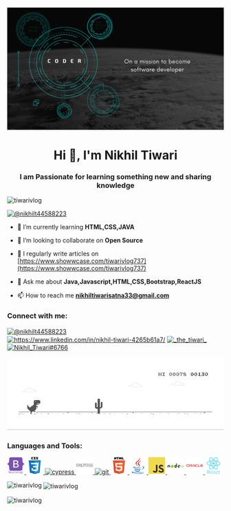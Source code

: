 ![MastHead](https://raw.githubusercontent.com/tiwarivlog/tiwarivlog/master/code.png)
<h1 align="center">Hi 👋, I'm Nikhil Tiwari</h1>
<h3 align="center">I am Passionate for learning something new and sharing knowledge</h3>

<p align="left"> <img src="https://komarev.com/ghpvc/?username=tiwarivlog&label=Profile%20views&color=0e75b6&style=flat" alt="tiwarivlog" /> </p>

<p align="left"> <a href="https://twitter.com/@nikhilt44588223" target="blank"><img src="https://img.shields.io/twitter/follow/@nikhilt44588223?logo=twitter&style=for-the-badge" alt="@nikhilt44588223" /></a> </p>

- 🌱 I’m currently learning **HTML,CSS,JAVA**

- 👯 I’m looking to collaborate on **Open Source**

- 📝 I regularly write articles on [https://www.showwcase.com/tiwarivlog737](https://www.showwcase.com/tiwarivlog737)

- 💬 Ask me about **Java,Javascript,HTML,CSS,Bootstrap,ReactJS**

- 📫 How to reach me **nikhiltiwarisatna33@gmail.com**

<h3 align="left">Connect with me:</h3>
<p align="left">
<a href="https://twitter.com/@nikhilt44588223" target="blank"><img align="center" src="https://raw.githubusercontent.com/rahuldkjain/github-profile-readme-generator/master/src/images/icons/Social/twitter.svg" alt="@nikhilt44588223" height="30" width="40" /></a>
<a href="https://linkedin.com/in/https://www.linkedin.com/in/nikhil-tiwari-4265b61a7/" target="blank"><img align="center" src="https://raw.githubusercontent.com/rahuldkjain/github-profile-readme-generator/master/src/images/icons/Social/linked-in-alt.svg" alt="https://www.linkedin.com/in/nikhil-tiwari-4265b61a7/" height="30" width="40" /></a>
<a href="https://instagram.com/_the_tiwari_" target="blank"><img align="center" src="https://raw.githubusercontent.com/rahuldkjain/github-profile-readme-generator/master/src/images/icons/Social/instagram.svg" alt="_the_tiwari_" height="30" width="40" /></a>
<a href="https://discord.gg/Nikhil_Tiwari#6766" target="blank"><img align="center" src="https://raw.githubusercontent.com/rahuldkjain/github-profile-readme-generator/master/src/images/icons/Social/discord.svg" alt="Nikhil_Tiwari#6766" height="30" width="40" /></a>
</p>

![Dino](https://raw.githubusercontent.com/praveenscience/praveenscience/master/dino.gif)

<h3 align="left">Languages and Tools:</h3>
<p align="left"> <a href="https://getbootstrap.com" target="_blank" rel="noreferrer"> <img src="https://raw.githubusercontent.com/devicons/devicon/master/icons/bootstrap/bootstrap-plain-wordmark.svg" alt="bootstrap" width="40" height="40"/> </a> <a href="https://www.w3schools.com/css/" target="_blank" rel="noreferrer"> <img src="https://raw.githubusercontent.com/devicons/devicon/master/icons/css3/css3-original-wordmark.svg" alt="css3" width="40" height="40"/> </a> <a href="https://www.cypress.io" target="_blank" rel="noreferrer"> <img src="https://raw.githubusercontent.com/simple-icons/simple-icons/6e46ec1fc23b60c8fd0d2f2ff46db82e16dbd75f/icons/cypress.svg" alt="cypress" width="40" height="40"/> </a> <a href="https://expressjs.com" target="_blank" rel="noreferrer"> <img src="https://raw.githubusercontent.com/devicons/devicon/master/icons/express/express-original-wordmark.svg" alt="express" width="40" height="40"/> </a> <a href="https://git-scm.com/" target="_blank" rel="noreferrer"> <img src="https://www.vectorlogo.zone/logos/git-scm/git-scm-icon.svg" alt="git" width="40" height="40"/> </a> <a href="https://www.w3.org/html/" target="_blank" rel="noreferrer"> <img src="https://raw.githubusercontent.com/devicons/devicon/master/icons/html5/html5-original-wordmark.svg" alt="html5" width="40" height="40"/> </a> <a href="https://www.java.com" target="_blank" rel="noreferrer"> <img src="https://raw.githubusercontent.com/devicons/devicon/master/icons/java/java-original.svg" alt="java" width="40" height="40"/> </a> <a href="https://developer.mozilla.org/en-US/docs/Web/JavaScript" target="_blank" rel="noreferrer"> <img src="https://raw.githubusercontent.com/devicons/devicon/master/icons/javascript/javascript-original.svg" alt="javascript" width="40" height="40"/> </a> <a href="https://nodejs.org" target="_blank" rel="noreferrer"> <img src="https://raw.githubusercontent.com/devicons/devicon/master/icons/nodejs/nodejs-original-wordmark.svg" alt="nodejs" width="40" height="40"/> </a> <a href="https://www.oracle.com/" target="_blank" rel="noreferrer"> <img src="https://raw.githubusercontent.com/devicons/devicon/master/icons/oracle/oracle-original.svg" alt="oracle" width="40" height="40"/> </a> <a href="https://reactjs.org/" target="_blank" rel="noreferrer"> <img src="https://raw.githubusercontent.com/devicons/devicon/master/icons/react/react-original-wordmark.svg" alt="react" width="40" height="40"/> </a> </p>

<p><img align="left" src="https://github-readme-stats.vercel.app/api/top-langs?username=tiwarivlog&show_icons=true&locale=en&layout=compact" alt="tiwarivlog" /></p>

<p>&nbsp;<img align="center" src="https://github-readme-stats.vercel.app/api?username=tiwarivlog&show_icons=true&locale=en" alt="tiwarivlog" /></p>

<p><img align="center" src="https://github-readme-streak-stats.herokuapp.com/?user=tiwarivlog&" alt="tiwarivlog" /></p>
